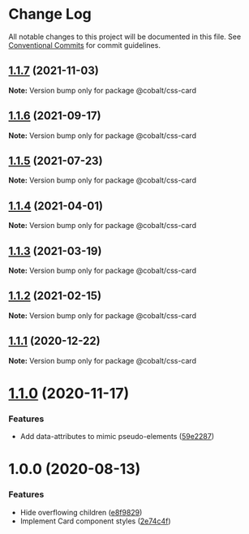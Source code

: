 # Change Log

All notable changes to this project will be documented in this file.
See [Conventional Commits](https://conventionalcommits.org) for commit guidelines.

## [1.1.7](https://github.com/Talkdesk/cobalt/compare/@cobalt/css-card@1.1.6...@cobalt/css-card@1.1.7) (2021-11-03)

**Note:** Version bump only for package @cobalt/css-card





## [1.1.6](https://github.com/Talkdesk/cobalt/compare/@cobalt/css-card@1.1.5...@cobalt/css-card@1.1.6) (2021-09-17)

**Note:** Version bump only for package @cobalt/css-card





## [1.1.5](https://github.com/Talkdesk/cobalt/compare/@cobalt/css-card@1.1.4...@cobalt/css-card@1.1.5) (2021-07-23)

**Note:** Version bump only for package @cobalt/css-card





## [1.1.4](https://github.com/Talkdesk/cobalt/compare/@cobalt/css-card@1.1.3...@cobalt/css-card@1.1.4) (2021-04-01)

**Note:** Version bump only for package @cobalt/css-card





## [1.1.3](https://github.com/Talkdesk/cobalt/compare/@cobalt/css-card@1.1.2...@cobalt/css-card@1.1.3) (2021-03-19)

**Note:** Version bump only for package @cobalt/css-card





## [1.1.2](https://github.com/Talkdesk/cobalt/compare/@cobalt/css-card@1.1.1...@cobalt/css-card@1.1.2) (2021-02-15)

**Note:** Version bump only for package @cobalt/css-card





## [1.1.1](https://github.com/Talkdesk/cobalt/compare/@cobalt/css-card@1.1.0...@cobalt/css-card@1.1.1) (2020-12-22)

**Note:** Version bump only for package @cobalt/css-card





# [1.1.0](https://github.com/Talkdesk/cobalt/compare/@cobalt/css-card@1.0.0...@cobalt/css-card@1.1.0) (2020-11-17)


### Features

* Add data-attributes to mimic pseudo-elements ([59e2287](https://github.com/Talkdesk/cobalt/commit/59e2287fd9bada11a504fc8d4a046169d95e720c))





# 1.0.0 (2020-08-13)


### Features

* Hide overflowing children ([e8f9829](https://github.com/Talkdesk/cobalt/commit/e8f982928a4c43e982158c2de14642f91e9bfbad))
* Implement Card component styles ([2e74c4f](https://github.com/Talkdesk/cobalt/commit/2e74c4feeb4f34cfb25bca76b8be5e71afd8fa78))
